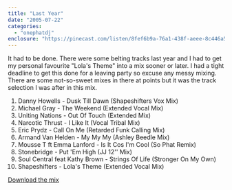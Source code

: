 ```yaml
---
title: "Last Year"
date: "2005-07-22"
categories: 
  - "onephatdj"
enclosure: "https://pinecast.com/listen/8fef6b9a-76a1-438f-aeee-8c446a5706cc.mp3 90442835 audio/mpeg "
---
```


It had to be done. There were some belting tracks last year and I had to get my personal favourite "Lola's Theme" into a mix sooner or later. I had a tight deadline to get this done for a leaving party so excuse any messy mixing. There are some not-so-sweet mixes in there at points but it was the track selection I was after in this mix.

1. Danny Howells - Dusk Till Dawn (Shapeshifters Vox Mix)
2. Michael Gray - The Weekend (Extended Vocal Mix)
3. Uniting Nations - Out Of Touch (Extended Mix)
4. Narcotic Thrust - I Like It (Vocal Tribal Mix)
5. Eric Prydz - Call On Me (Retarded Funk Calling Mix)
6. Armand Van Helden - My My My (Ashley Beedle Mix)
7. Mousse T ft Emma Lanford - Is It Cos I'm Cool (So Phat Remix)
8. Stonebridge - Put 'Em High (JJ 12'' Mix)
9. Soul Central feat Kathy Brown - Strings Of Life (Stronger On My Own)
10. Shapeshifters - Lola's Theme (Extended Vocal Mix)

[Download the mix](https://pinecast.com/listen/8fef6b9a-76a1-438f-aeee-8c446a5706cc.mp3)
